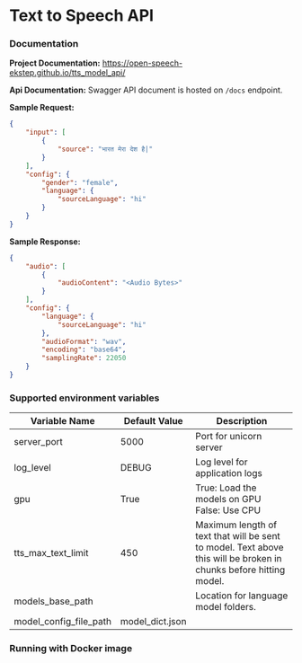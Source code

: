 # Text to Speech API

### Documentation
**Project Documentation:**  https://open-speech-ekstep.github.io/tts_model_api/

**Api Documentation:** Swagger API document is hosted on `/docs` endpoint.

**Sample Request:**
```json
{
    "input": [
        {
            "source": "भारत मेरा देश है|"
        }
    ],
    "config": {
        "gender": "female",
        "language": {
            "sourceLanguage": "hi"
        }
    }
}
```

**Sample Response:**
```json
{
    "audio": [
        {
            "audioContent": "<Audio Bytes>"
        }
    ],
    "config": {
        "language": {
            "sourceLanguage": "hi"
        },
        "audioFormat": "wav",
        "encoding": "base64",
        "samplingRate": 22050
    }
}
```

### Supported environment variables

| **Variable Name**      | **Default Value** | **Description**                                                                                                   |
|------------------------|-------------------|-------------------------------------------------------------------------------------------------------------------|
| server_port            | 5000              | Port for unicorn server                                                                                           |
| log_level              | DEBUG             | Log level for application logs                                                                                    |
| gpu                    | True              | True: Load the models on GPU False: Use CPU                                                                       |
| tts_max_text_limit     | 450               | Maximum length of text that will be sent to model. Text above this will be broken in chunks before hitting model. |
| models_base_path       |                   | Location for language model folders.                                                                              |
| model_config_file_path | model_dict.json   |                                                                                                                   |

### Running with Docker image

